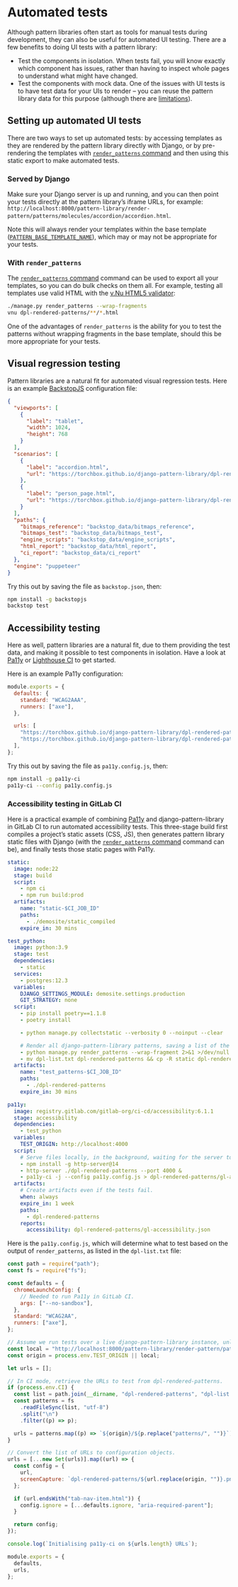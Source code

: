# Automated tests

Although pattern libraries often start as tools for manual tests during development, they can also be useful for automated UI testing. There are a few benefits to doing UI tests with a pattern library:

- Test the components in isolation. When tests fail, you will know exactly which component has issues, rather than having to inspect whole pages to understand what might have changed.
- Test the components with mock data. One of the issues with UI tests is to have test data for your UIs to render – you can reuse the pattern library data for this purpose (although there are [limitations](../guides/multiple-variants.md)).

## Setting up automated UI tests

There are two ways to set up automated tests: by accessing templates as they are rendered by the pattern library directly with Django, or by pre-rendering the templates with [`render_patterns` command](../reference/api.md#render_patterns) and then using this static export to make automated tests.

### Served by Django

Make sure your Django server is up and running, and you can then point your tests directly at the pattern library’s iframe URLs, for example: `http://localhost:8000/pattern-library/render-pattern/patterns/molecules/accordion/accordion.html`.

Note this will always render your templates within the base template ([`PATTERN_BASE_TEMPLATE_NAME`](../reference/api.md#pattern_base_template_name)), which may or may not be appropriate for your tests.

### With `render_patterns`

The [`render_patterns` command](../reference/api.md#render_patterns) command can be used to export all your templates, so you can do bulk checks on them all. For example, testing all templates use valid HTML with the [v.Nu HTML5 validator](https://validator.github.io/validator/):

```sh
./manage.py render_patterns --wrap-fragments
vnu dpl-rendered-patterns/**/*.html
```

One of the advantages of `render_patterns` is the ability for you to test the patterns without wrapping fragments in the base template, should this be more appropriate for your tests.

## Visual regression testing

Pattern libraries are a natural fit for automated visual regression tests. Here is an example [BackstopJS](https://github.com/garris/BackstopJS) configuration file:

```json
{
  "viewports": [
    {
      "label": "tablet",
      "width": 1024,
      "height": 768
    }
  ],
  "scenarios": [
    {
      "label": "accordion.html",
      "url": "https://torchbox.github.io/django-pattern-library/dpl-rendered-patterns/molecules/accordion/accordion.html"
    },
    {
      "label": "person_page.html",
      "url": "https://torchbox.github.io/django-pattern-library/dpl-rendered-patterns/pages/people/person_page.html"
    }
  ],
  "paths": {
    "bitmaps_reference": "backstop_data/bitmaps_reference",
    "bitmaps_test": "backstop_data/bitmaps_test",
    "engine_scripts": "backstop_data/engine_scripts",
    "html_report": "backstop_data/html_report",
    "ci_report": "backstop_data/ci_report"
  },
  "engine": "puppeteer"
}
```

Try this out by saving the file as `backstop.json`, then:

```sh
npm install -g backstopjs
backstop test
```

## Accessibility testing

Here as well, pattern libraries are a natural fit, due to them providing the test data, and making it possible to test components in isolation. Have a look at [Pa11y](https://pa11y.org/) or [Lighthouse CI](https://github.com/GoogleChrome/lighthouse-ci) to get started.

Here is an example Pa11y configuration:

```js
module.exports = {
  defaults: {
    standard: "WCAG2AAA",
    runners: ["axe"],
  },

  urls: [
    "https://torchbox.github.io/django-pattern-library/dpl-rendered-patterns/molecules/accordion/accordion.html",
    "https://torchbox.github.io/django-pattern-library/dpl-rendered-patterns/pages/people/person_page.html",
  ],
};
```

Try this out by saving the file as `pa11y.config.js`, then:

```sh
npm install -g pa11y-ci
pa11y-ci --config pa11y.config.js
```

### Accessibility testing in GitLab CI

Here is a practical example of combining [Pa11y](https://pa11y.org/) and django-pattern-library in GitLab CI to run automated accessibility tests. This three-stage build first compiles a project’s static assets (CSS, JS), then generates pattern library static files with Django (with the [`render_patterns` command](../reference/api.md#render_patterns) command can be), and finally tests those static pages with Pa11y.

```yaml
static:
  image: node:22
  stage: build
  script:
    - npm ci
    - npm run build:prod
  artifacts:
    name: "static-$CI_JOB_ID"
    paths:
      - ./demosite/static_compiled
    expire_in: 30 mins

test_python:
  image: python:3.9
  stage: test
  dependencies:
    - static
  services:
    - postgres:12.3
  variables:
    DJANGO_SETTINGS_MODULE: demosite.settings.production
    GIT_STRATEGY: none
  script:
    - pip install poetry==1.1.8
    - poetry install

    - python manage.py collectstatic --verbosity 0 --noinput --clear

    # Render all django-pattern-library patterns, saving a list of the rendered files.
    - python manage.py render_patterns --wrap-fragment 2>&1 >/dev/null | tee dpl-list.txt
    - mv dpl-list.txt dpl-rendered-patterns && cp -R static dpl-rendered-patterns/static && mv dpl-rendered-patterns ../dpl-rendered-patterns
  artifacts:
    name: "test_patterns-$CI_JOB_ID"
    paths:
      - ./dpl-rendered-patterns
    expire_in: 30 mins

pa11y:
  image: registry.gitlab.com/gitlab-org/ci-cd/accessibility:6.1.1
  stage: accessibility
  dependencies:
    - test_python
  variables:
    TEST_ORIGIN: http://localhost:4000
  script:
    # Serve files locally, in the background, waiting for the server to start before we run the test suite.
    - npm install -g http-server@14
    - http-server ./dpl-rendered-patterns --port 4000 &
    - pa11y-ci -j --config pa11y.config.js > dpl-rendered-patterns/gl-accessibility.json
  artifacts:
    # Create artifacts even if the tests fail.
    when: always
    expire_in: 1 week
    paths:
      - dpl-rendered-patterns
    reports:
      accessibility: dpl-rendered-patterns/gl-accessibility.json
```

Here is the `pa11y.config.js`, which will determine what to test based on the output of `render_patterns`, as listed in the `dpl-list.txt` file:

```js
const path = require("path");
const fs = require("fs");

const defaults = {
  chromeLaunchConfig: {
    // Needed to run Pa11y in GitLab CI.
    args: ["--no-sandbox"],
  },
  standard: "WCAG2AA",
  runners: ["axe"],
};

// Assume we run tests over a live django-pattern-library instance, unless TEST_ORIGIN is set;
const local = "http://localhost:8000/pattern-library/render-pattern/patterns";
const origin = process.env.TEST_ORIGIN || local;

let urls = [];

// In CI mode, retrieve the URLs to test from dpl-rendered-patterns.
if (process.env.CI) {
  const list = path.join(__dirname, "dpl-rendered-patterns", "dpl-list.txt");
  const patterns = fs
    .readFileSync(list, "utf-8")
    .split("\n")
    .filter((p) => p);

  urls = patterns.map((p) => `${origin}/${p.replace("patterns/", "")}`);
}

// Convert the list of URLs to configuration objects.
urls = [...new Set(urls)].map((url) => {
  const config = {
    url,
    screenCapture: `dpl-rendered-patterns/${url.replace(origin, "")}.png`,
  };

  if (url.endsWith("tab-nav-item.html")) {
    config.ignore = [...defaults.ignore, "aria-required-parent"];
  }

  return config;
});

console.log(`Initialising pa11y-ci on ${urls.length} URLs`);

module.exports = {
  defaults,
  urls,
};
```

